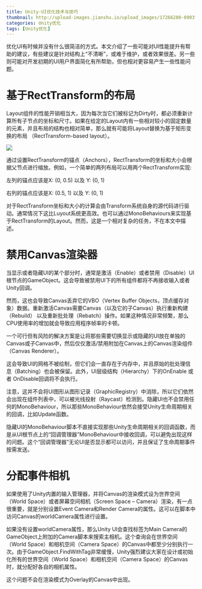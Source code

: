 ```yaml
---
title: Unity-UI优化技术与技巧
thumbnail: http://upload-images.jianshu.io/upload_images/17266280-0903f2a5cd4f4484.png?imageMogr2/auto-orient/strip%7CimageView2/2/w/1240
categories: Unity优化
tags: [Unity优化]
---
```


优化UI有时候并没有什么很简洁的方式。本文介绍了一些可能对UI性能提升有帮助的建议，有些建议是针对结构上“不清晰”，或难于维护，或者效果很差。另一些则可能对开发初期的UI用户界面简化有所帮助，但也相对更容易产生一些性能问题。

# 基于RectTransform的布局

Layout组件的性能开销相当大，因为每次当它们被标记为Dirty时，都必须重新计算所有子节点的坐标和尺寸。如果在给定的Layout内有一些相对较小的固定数量的元素，并且布局的结构也相对简单，那么就有可能将Layout替换为基于矩形变换的布局
（RectTransform-based layout）。

  

![](http://upload-images.jianshu.io/upload_images/17266280-0903f2a5cd4f4484.png?imageMogr2/auto-orient/strip%7CimageView2/2/w/1240)  

通过设置RectTransform的锚点（Anchors），RectTransform的坐标和大小会根据父节点进行缩放。例如，一个简单的两列布局可以用两个RectTransform实现:

左列的锚点应该是X: (0, 0.5) 以及 Y: (0, 1)

右列的锚点应该是X: (0.5, 1) 以及 Y: (0, 1)

对于RectTransform坐标和大小的计算会由Transform系统自身的源代码进行驱动。通常情况下这比Luyout系统更高效。也可以通过MonoBehaviours来实现基于RectTransform的Layout。然而，这是一个相对复杂的任务，不在本文中描述。

# 禁用Canvas渲染器

当显示或者隐藏UI的某个部分时，通常是激活（Enable）或者禁用（Disable）UI根节点的GameObject。这会导致被禁用UI下的所有组件都将不再接收输入或者Unity回调。

然而，这也会导致Canvas丢弃它的VBO（Vertex Buffer
Objects，顶点缓存对象）数据。重新激活Canvas需要Canvas（以及它的子Canvas）执行重新构建（Rebuild）
以及重新批处理（Rebatch）操作。如果这种情况非常频繁，那么CPU使用率的增加就会导致应用程序帧率的卡顿。

一个可行但有风险的解决方案是让将那些需要切换显示或隐藏的UI放在单独的Canvas或子Canvas中，然后仅仅激活/禁用附加在Canvas上的Canvas渲染组件（Canvas
Renderer）。

这会导致UI的网格不被绘制，但它们会一直存在于内存中，并且原始的批处理信息（Batching）也会被保留。此外，UI层级结构（Hierarchy）下的OnEnable
或者 OnDisable回调将不会执行。

注意，这并不会将UI图形从图形记录（GraphicRegistry）中消除，所以它们依然会出现在组件列表中，可以被光线投射（Raycast）检测到。隐藏UI也不会禁用任何的MonoBehaviour，所以那些MonoBehaviour依然会接受Unity生命周期相关的回调，比如Update函数。

隐藏UI的MonoBehaviour脚本不直接实现那些Unity生命周期相关的回调函数，而是从UI根节点上的“回调管理器”MonoBehaviour中接收回调，可以避免出现这样的问题。这个“回调管理器”无论UI是否显示都可以访问，并且保证了生命周期事件按需发送。

# 分配事件相机

如果使用了Unity内置的输入管理器，并将Canvas的渲染模式设为世界空间（World Space）或者屏幕空间相机（Screen Space –
Camera）渲染，有一点很重要，就是分别设置Event Camera和Render
Camera的属性。这可以在脚本中访问Canvas的worldCamera属性进行设置。

如果没有设置worldCamera属性，那么Unity UI会查找标签为Main
Camera的GameObject上附加的Camera脚本来搜索主相机。这个查询会在世界空间（World Space）和相机空间（Camera
Space）的Canvas中都至少分别执行一次。由于GameObject.FindWithTag非常缓慢，Unity强烈建议大家在设计或初始化所有的世界空间（World
Space）和相机空间（Camera Space）的Canvas时，就分配好各自的相机属性。

这个问题不会在渲染模式为Overlay的Canvas中出现。

